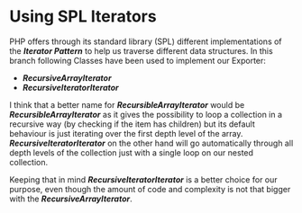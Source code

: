 # Using SPL Iterators
PHP offers through its standard library (SPL) different implementations of the ***Iterator Pattern*** to help us traverse different data structures. In this branch following Classes have been used to implement our Exporter:
* ***RecursiveArrayIterator*** 
* ***RecursiveIteratorIterator***

I think that a better name for ***RecursibleArrayIterator*** would be ***RecursibleArrayIterator*** as it gives the possibility to loop a collection in a recursive way (by checking if the item has children) but its default behaviour is just iterating over the first depth level of the array.
***RecursiveIteratorIterator*** on the other hand will go automatically through all depth levels of the collection just with a single loop on our nested collection.

Keeping that in mind ***RecursiveIteratorIterator*** is a better choice for our purpose, even though the amount of code and complexity is not that bigger with the ***RecursiveArrayIterator***.

